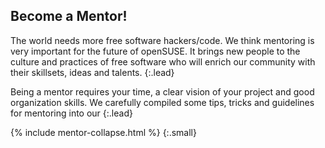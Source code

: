 ## Become a Mentor!

The world needs more free software hackers/code.
We think mentoring is very important for the future of openSUSE.
It brings new people to the culture and practices of free software
who will enrich our community with their skillsets, ideas and talents.
{:.lead}

Being a mentor requires your time, a clear vision of your
project and good organization skills. We carefully compiled some tips,
tricks and guidelines for mentoring into our
{:.lead}

{% include mentor-collapse.html %}
{:.small}
